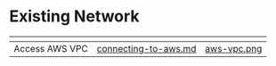# Existing Network



<table data-card-size="large" data-view="cards">
	<thead>
		<tr>
			<th></th>
			<th data-hidden data-card-target data-type="content-ref"></th>
			<th data-hidden data-card-cover data-type="files"></th>
		</tr>
	</thead>
	<tbody>
		<tr>
			<td>Access AWS VPC</td>
			<td>
				<a href="connecting-to-aws.md">connecting-to-aws.md</a>
			</td>
			<td>
				<a href="../../.gitbook/assets/aws-vpc.png">aws-vpc.png</a>
			</td>
		</tr>
	</tbody>
</table>
